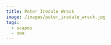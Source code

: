 ```yaml
---
title: Peter Iredale Wreck
image: /images/peter_iredale_wreck.jpg
tags:
  - scapes
  - sea
---
```


